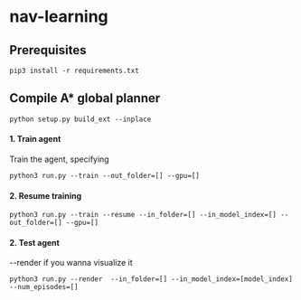 # nav-learning


## Prerequisites
```
pip3 install -r requirements.txt
```

## Compile A* global planner
```commandline
python setup.py build_ext --inplace
```

#### 1. Train agent
Train the agent, specifying
```
python3 run.py --train --out_folder=[] --gpu=[]
```

#### 2. Resume training
```
python3 run.py --train --resume --in_folder=[] --in_model_index=[] --out_folder=[] --gpu=[]
```

#### 2. Test agent
--render if you wanna visualize it
```
python3 run.py --render  --in_folder=[] --in_model_index=[model_index] --num_episodes=[]
```
